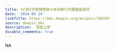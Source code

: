 ```yaml
---
title: V23B3文管搜索缺少自动索引内置磁盘选项
date: '2024-05-24'
linkTitle: https://bbs.deepin.org/en/post/269387
source: deepin_bbs
description:  深度之家 
disable_comments: true
---
```

NA
